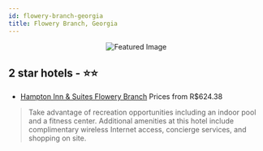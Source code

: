 ```yaml
---
id: flowery-branch-georgia
title: Flowery Branch, Georgia
---
```


<center><img src="https://i.travelapi.com/hotels/3000000/2320000/2315600/2315570/0e8f86ea_z.jpg" alt="Featured Image" /></center>


##  2 star hotels - ⭐️⭐️

-    [Hampton Inn & Suites Flowery Branch](https://us.hurb.com/hotels/flowery-branch/hampton-inn-suites-flowery-branch-JNP-JP063042?cmp=18055) Prices from R$624.38
   > Take advantage of recreation opportunities including an indoor pool and a fitness center. Additional amenities at this hotel include complimentary wireless Internet access, concierge services, and shopping on site.
